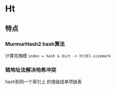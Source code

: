 # Ht
## 特点
### MurmurHash2 hash算法
计算完掩模
`index = hash & dict -> ht[0].sizemark`

### 链地址法解决哈希冲突
hash到同一个索引上 的值链成单项链表

